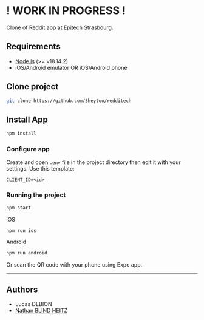 # ! WORK IN PROGRESS !


Clone of Reddit app at Epitech Strasbourg.

## Requirements

- [Node.js](https://nodejs.org/) (>= v18.14.2)
- iOS/Android emulator OR iOS/Android phone

## Clone project

```bash
git clone https://github.com/Sheytoo/redditech
```

## Install App

```bash
npm install
```

### Configure app

Create and open `.env` file in the project directory then edit it with your settings. Use this template:

```properties
CLIENT_ID=<id>
```

### Running the project

```bash
npm start
```

iOS
```bash
npm run ios
```

Android
```bash
npm run android
```

Or scan the QR code with your phone using Expo app.

---

## Authors

- Lucas DEBION
- [Nathan BLIND HEITZ](https://github.com/Sheytoo)
